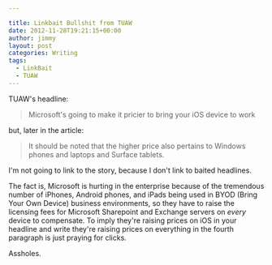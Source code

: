```yaml
---

title: Linkbait Bullshit from TUAW
date: 2012-11-28T19:21:15+00:00
author: jimmy
layout: post
categories: Writing
tags:
  - LinkBait
  - TUAW
---
```


TUAW's headline:

> Microsoft's going to make it pricier to bring your iOS device to work
    
 but, later in the article:
  
  
>It should be noted that the higher price also pertains to Windows phones and laptops and Surface tablets.

I'm not going to link to the story, because I don't link to baited headlines.  
  
The fact is, Microsoft is hurting in the enterprise because of the tremendous number of iPhones, Android phones, and iPads being used in BYOD (Bring Your Own Device) business environments, so they have to raise the licensing fees for Microsoft Sharepoint and Exchange servers on *every* device to compensate.  To imply they're raising prices on iOS in your headline and write they're raising prices on everything in the fourth paragraph is just praying for clicks.
  
Assholes.

  
  
     
  
